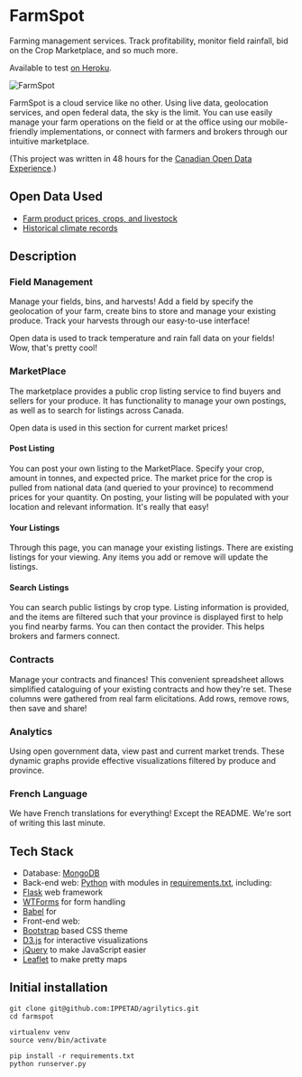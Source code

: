 FarmSpot
========

Farming management services. Track profitability, monitor field rainfall, bid on the Crop Marketplace, and so much more.

Available to test [on Heroku](http://farmspot.herokuapp.com).

![FarmSpot](https://raw.github.com/IPPETAD/agrilytics/master/farm/static/field.jpg)

FarmSpot is a cloud service like no other. Using live data, geolocation services, and open federal data, the sky is the limit. You can use easily manage your farm operations on the field or at the office using our mobile-friendly implementations, or connect with farmers and brokers through our intuitive marketplace.

(This project was written in 48 hours for the [Canadian Open Data Experience](http://canadianopendataexperience.com).)

## Open Data Used

* [Farm product prices, crops, and livestock](http://data.gc.ca/data/en/dataset/666e5421-6909-4ce7-8777-a828b1ba3f95)
* [Historical climate records](http://climate.weather.gc.ca)

## Description

### Field Management

Manage your fields, bins, and harvests! Add a field by specify the geolocation of your farm, create bins to store and manage your existing produce. Track your harvests through our easy-to-use interface!

Open data is used to track temperature and rain fall data on your fields! Wow, that's pretty cool!

### MarketPlace

The marketplace provides a public crop listing service to find buyers and sellers for your produce. It has functionality to manage your own postings, as well as to search for listings across Canada.

Open data is used in this section for current market prices!

#### Post Listing

You can post your own listing to the MarketPlace. Specify your crop, amount in tonnes, and expected price. 
The market price for the crop is pulled from national data (and queried to your province) to recommend prices for your quantity. On posting, your listing will be populated with your location and relevant information. It's really that easy!

#### Your Listings

Through this page, you can manage your existing listings. There are existing listings for your viewing. Any items you add or remove will update the listings.

#### Search Listings

You can search public listings by crop type. Listing information is provided, and the items are filtered such that your province is displayed first to help you find nearby farms. You can then contact the provider. This helps brokers and farmers connect.


### Contracts

Manage your contracts and finances! This convenient spreadsheet allows simplified cataloguing of your existing contracts and how they're set. These columns were gathered from real farm elicitations. Add rows, remove rows, then save and share!

### Analytics

Using open government data, view past and current market trends. These dynamic graphs provide effective visualizations filtered by produce and province.


### French Language

We have French translations for everything!
Except the README. We're sort of writing this last minute.


## Tech Stack

* Database: [MongoDB](http://www.mongodb.org)
* Back-end web: [Python](https://www.python.org) with modules in [requirements.txt](requirements.txt), including:
 * [Flask](http://flask.pocoo.org) web framework
 * [WTForms](http://wtforms.readthedocs.org) for form handling
 * [Babel](http://babel.pocoo.org) for 
* Front-end web: 
 * [Bootstrap](http://getbootstrap.com) based CSS theme
 * [D3.js](http://d3js.org) for interactive visualizations
 * [jQuery](http://jquery.com) to make JavaScript easier
 * [Leaflet](http://leafletjs.com) to make pretty maps

## Initial installation

	git clone git@github.com:IPPETAD/agrilytics.git
	cd farmspot

	virtualenv venv
	source venv/bin/activate

	pip install -r requirements.txt
	python runserver.py



